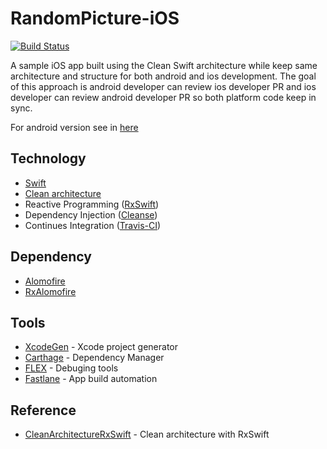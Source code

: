 # RandomPicture-iOS
[![Build Status](https://travis-ci.org/EdwinRomelta/random-picture-ios.svg?branch=master)](https://travis-ci.org/EdwinRomelta/random-picture-ios)

A sample iOS app built using the Clean Swift architecture while keep same architecture and structure for both android and ios development. The goal of this approach is android developer can review ios developer PR and ios developer can review android developer PR so both platform code keep in sync.

For android version see in [here](https://github.com/EdwinRomelta/random-picture-android)

## Technology
* [Swift](https://developer.apple.com/swift/)
* [Clean architecture](https://blog.cleancoder.com/uncle-bob/2012/08/13/the-clean-architecture.html)
* Reactive Programming ([RxSwift](https://github.com/ReactiveX/RxSwift))
* Dependency Injection ([Cleanse](https://github.com/square/Cleanse))
* Continues Integration ([Travis-CI](https://travis-ci.org/))

## Dependency
* [Alomofire](https://github.com/Alamofire/Alamofire)
* [RxAlomofire](https://github.com/RxSwiftCommunity/RxAlamofire)
  
## Tools
* [XcodeGen](https://github.com/yonaskolb/XcodeGen) - Xcode project generator
* [Carthage](https://github.com/Carthage/Carthage) - Dependency Manager
* [FLEX](https://github.com/Flipboard/FLEX) - Debuging tools
* [Fastlane](https://fastlane.tools/) - App build automation


## Reference
* [CleanArchitectureRxSwift](https://github.com/sergdort/CleanArchitectureRxSwift) - Clean architecture with RxSwift
